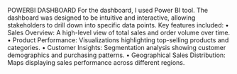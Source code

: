 POWERBI DASHBOARD
For the dashboard, I used Power BI tool. The dashboard was designed to be intuitive and interactive, allowing stakeholders to drill down into specific data points. Key features included:
•	Sales Overview: A high-level view of total sales and order volume over time.
•	Product Performance: Visualizations highlighting top-selling products and categories.
•	Customer Insights: Segmentation analysis showing customer demographics and purchasing patterns.
•	Geographical Sales Distribution: Maps displaying sales performance across different regions.

